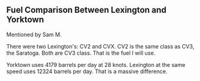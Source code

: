 ## Fuel Comparison Between Lexington and Yorktown

Mentioned by Sam M.

There were two Lexington's: CV2 and CVX. CV2 is the same class as CV3, the Saratoga. Both are CV3 class. That is the fuel I will use.

Yorktown uses 4179 barrels per day at 28 knots. Lexington at the same speed uses 12324 barrels per day. That is a massive difference.
